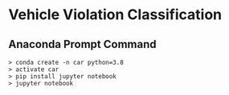 # Vehicle Violation Classification
## Anaconda Prompt Command
```
> conda create -n car python=3.8
> activate car
> pip install jupyter notebook
> jupyter notebook
```
